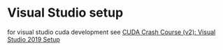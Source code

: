 # Visual Studio setup 
for visual studio cuda development see [CUDA Crash Course (v2): Visual Studio 2019 Setup](https://youtu.be/cuCWbztXk4Y)
